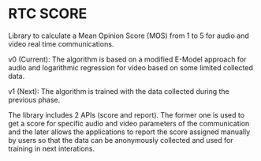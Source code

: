 # RTC SCORE

Library to calculate a Mean Opinion Score (MOS) from 1 to 5 for audio and video real time communications.

v0 (Current): The algorithm is based on a modified E-Model approach for audio and logarithmic regression for video based on some limited collected data.

v1 (Next): The algorithm is trained with the data collected during the previous phase.


The library includes 2 APIs (score and report).   The former one is used to get a score for specific audio and video parameters of the communication and the later allows the applications to report the score assigned manually by users so that the data can be anonymously collected and used for training in next interations.